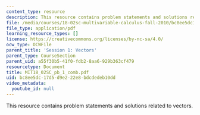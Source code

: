 ```yaml
---
content_type: resource
description: This resource contains problem statements and solutions related to vectors.
file: /media/courses/18-02sc-multivariable-calculus-fall-2010/bc8ee5dc17d5d9e222e8bdcdedeb10dd_MIT18_02SC_pb_1_comb.pdf
file_type: application/pdf
learning_resource_types: []
license: https://creativecommons.org/licenses/by-nc-sa/4.0/
ocw_type: OCWFile
parent_title: 'Session 1: Vectors'
parent_type: CourseSection
parent_uid: a55f30b5-41f0-fdb2-8aa6-929b363cf479
resourcetype: Document
title: MIT18_02SC_pb_1_comb.pdf
uid: bc8ee5dc-17d5-d9e2-22e8-bdcdedeb10dd
video_metadata:
  youtube_id: null
---
```

This resource contains problem statements and solutions related to vectors.